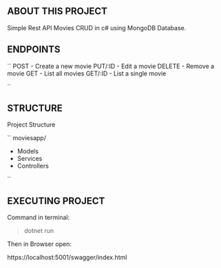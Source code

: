 ## ABOUT THIS PROJECT

Simple Rest API Movies CRUD in c# using MongoDB Database.

## ENDPOINTS

``
POST - Create a new movie
PUT/:ID - Edit a movie
DELETE - Remove a movie
GET - List all movies
GET/:ID - List a single movie

``

## STRUCTURE

Project Structure

``
moviesapp/

- Models
- Services
- Controllers

``

## EXECUTING PROJECT

Command in terminal:

> dotnet run

Then in Browser open:

https://localhost:5001/swagger/index.html
